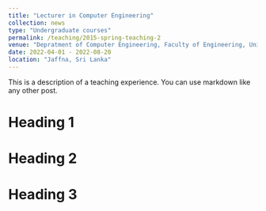 ```yaml
---
title: "Lecturer in Computer Engineering"
collection: news
type: "Undergraduate courses"
permalink: /teaching/2015-spring-teaching-2
venue: "Depratment of Computer Engineering, Faculty of Engineering, University of Jaffna, Sri Lanka."
date: 2022-04-01 - 2022-08-20
location: "Jaffna, Sri Lanka"
---
```


This is a description of a teaching experience. You can use markdown like any other post.

Heading 1
======

Heading 2
======

Heading 3
======

